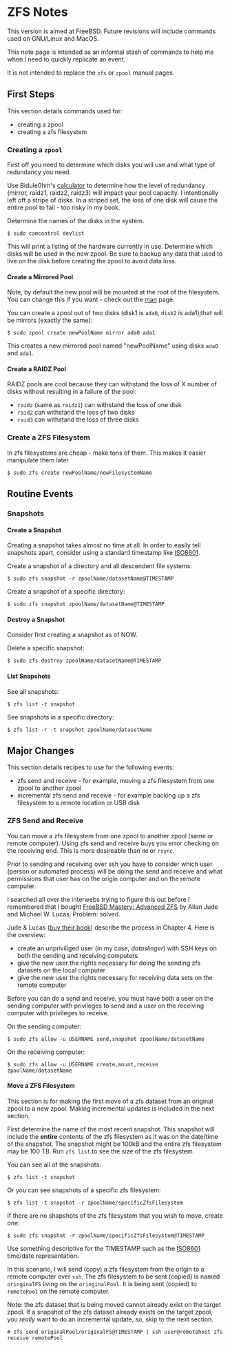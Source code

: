 # ZFS Notes

This version is aimed at FreeBSD. Future revisions will include commands used on GNU/Linux and MacOS.

This note page is intended as an informal stash of commands to help me when I need to quickly replicate an event.

It is not intended to replace the `zfs` or `zpool` manual pages.

## First Steps

This section details commands used for:

* creating a zpool
* creating a zfs filesystem

### Creating a `zpool`

First off you need to determine which disks you will use and what type of redundancy you need.

Use Bidule0hm's [calculator][calc] to determine how the level of redundancy (mirror, raidz1, raidz2, raidz3) will impact your pool capacity. I intentionally left off a stripe of disks. In a striped set, the loss of one disk will cause the entire pool to fail - too risky in my book.

Determine the names of the disks in the system.

	$ sudo camcontrol devlist

This will print a listing of the hardware currently in use. Determine which disks will be used in the new zpool. Be sure to backup any data that used to live on the disk before creating the zpool to avoid data loss.

#### Create a Mirrored Pool

Note, by default the new pool will be mounted at the root of the filesystem. You can change this if you want - check out the [man][manzpoolF] page.

You can create a zpool out of two disks (disk1 is `ada0`, `disk2` is ada1)jthat will be mirrors (exactly the same):

	$ sudo zpool create newPoolName mirror ada0 ada1

This creates a new mirrored pool named "newPoolName" using disks `ada0` and `ada1`.

#### Create a RAIDZ Pool

RAIDZ pools are cool because they can withstand the loss of X number of disks without resulting in a failure of the pool:

* `raidz` (same as `raidz1`) can withstand the loss of one disk
* `raid2` can withstand the loss of two disks
* `raid3` can withstand the loss of three disks

### Create a ZFS Filesystem

In zfs filesystems are cheap - make tons of them. This makes it easier manipulate them later.

	$ sudo zfs create newPoolName/newFilesystemName

## Routine Events

### Snapshots

#### Create a Snapshot

Creating a snapshot takes almost no time at all. In order to easily tell snapshots apart, consider using a standard timestamp like [ISO8601][timestamp].

Create a snapshot of a directory and all descendent file systems:

	$ sudo zfs snapshot -r zpoolName/datasetName@TIMESTAMP

Create a snapshot of a specific directory:

	$ sudo zfs snapshot zpoolName/datasetName@TIMESTAMP

#### Destroy a Snapshot

Consider first creating a snapshot as of NOW.

Delete a specific snapshot:

	$ sudo zfs destroy zpoolName/datasetName@TIMESTAMP

#### List Snapshots

See all snapshots:

	$ zfs list -t snapshot

See snapshots in a specific directory:

	$ zfs list -r -t snapshot zpoolName/datasetName

## Major Changes

This section details recipes to use for the following events:

* zfs send and receive - for example, moving a zfs filesystem from one zpool to another zpool
* incremental zfs send and receive - for example backing up a zfs filesystem to a remote location or USB disk

### ZFS Send and Receive

You can move a zfs filesystem from one zpool to another zpool (same or remote computer). Using zfs send and receive buys you error checking on the receiving end. This is more desireable than `dd` or `rsync`.

Prior to sending and receiving over ssh you have to consider which user (person or automated process) will be doing the send and receive and what permissions that user has on the origin computer and on the remote computer.

I searched all over the interwebs trying to figure this out before I remembered that I bought [FreeBSD Mastery: Advanced ZFS][zfsmast] by Allan Jude and Michael W. Lucas. Problem: solved. 

Jude & Lucas ([buy their book][zfsmast]) describe the process in Chapter 4. Here is the overview:

* create an unpriviliged user (in my case, _dataslinger_) with SSH keys on both the sending and receiving computers
* give the new user the rights necessary for doing the sending zfs datasets on the local computer
* give the new user the rights necessary for receiving data sets on the remote computer

Before you can do a send and receive, you must have both a user on the sending computer with privileges to send and a user on the receiving computer with privileges to receive.

On the sending computer:

	$ sudo zfs allow -u USERNAME send,snapshot zpoolName/datasetName

On the receiving computer:

	$ sudo zfs allow -u USERNAME create,mount,receive zpoolName/datasetName

#### Move a ZFS Filesystem

This section is for making the first move of a zfs dataset from an original zpool to a new zpool. Making incremental updates is included in the next section.

First determine the name of the most recent snapshot. This snapshot will include the **entire** contents of the zfs filesystem as it was on the date/time of the snapshot. The snapshot might be 100kB and the entire zfs filesystem may be 100 TB. Run `zfs list` to see the size of the zfs filesystem.

You can see all of the snapshots:

	$ zfs list -t snapshot 

Or you can see snapshots of a specific zfs filesystem:

	$ zfs list -t snapshot -r zpoolName/specificZfsFilesystem

If there are no shapshots of the zfs filesystem that you wish to move, create one:

	$ sudo zfs snapshot -r zpoolName/specificZfsFilesystem@TIMESTAMP
	
Use something descriptive for the TIMESTAMP such as the [ISO8601][timestamp] time/date representation.

In this scenario, I will send (copy) a zfs filesystem from the origin to a remote computer over `ssh`. The zfs filesystem to be sent (copied) is named `oringinalFS` living on the `oringinalPool`. It is being sent (copied) to `remotePool` on the remote computer.

Note: the zfs dataset that is being moved cannot already exist on the target zpool. If a snapshot of the zfs dataset already exists on the target zpool, you _really_ want to do an incremental update, so, skip to the next section.

	# zfs send originalPool/originalFS@TIMESTAMP | ssh user@remotehost zfs receive remotePool

[calc]: https://jsfiddle.net/Biduleohm/paq5u7z5/1/embedded/result/
[manzpoolF]: https://mdoc.su/f/zpool
[timestamp]: https://www.iso.org/iso-8601-date-and-time-format.html
[zfsmast]: https://www.tiltedwindmillpress.com/?product=fmaz
